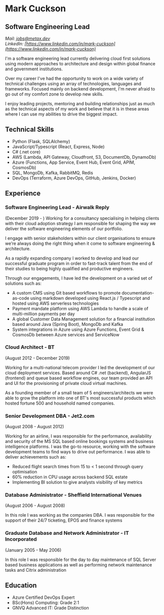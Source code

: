
# Mark Cuckson
## Software Engineering Lead
*Mail: [jobs@metax.dev](mailto:jobs@metax.dev)*  
*LinkedIn: [https://www.linkedin.com/in/mark-cuckson](https://www.linkedin.com/in/mark-cuckson)*  

I'm a software engineering lead currently delivering cloud first solutions using modern approaches to architecture and design within global finance and government institutions.

Over my career I've had the opportunity to work on a wide variety of technical challenges using an array of technologies, languages and frameworks. Focused mainly on backend development, I'm never afraid to go out of my comfort zone to develop new skills.

I enjoy leading projects, mentoring and building relationships just as much as the technical aspects of my work and believe that it is in these areas where I can use my abilities to drive the biggest impact.

## Technical Skills
- Python (Flask, SQLAlchemy)
- JavaScript/Typescript (React, Express, Node)
- C# (.net core)
- AWS (Lambda, API Gateway, Cloudfront, S3, DocumentDb, DynamoDb)
- Azure (Functions, App Service, Event Hub, Event Grid, APIM, CosmosDb)
- SQL, MongoDb, Kafka, RabbitMQ, Redis
- DevOps (Terraform, Azure DevOps, GitHub, Jenkins, Docker)
  
## Experience
### Software Engineering Lead - Airwalk Reply
(December 2019 - ) 
Working for a consultancy specialising in helping clients with their cloud adoption strategy I am responsible for shaping the way we deliver the software engineering elements of our portfolio. 

I engage with senior stakeholders within our client organisations to ensure we’re always doing the right thing when it come to software engineering & architecture. 

As a rapidly expanding company I worked to develop and lead our successful graduate program in order to fast-track talent from the end of their studies to being highly qualified and productive engineers.

Through our engagements, I have led the development on a varied set of solutions such as:

- A custom CMS using Git based workflows to promote documentation-as-code using markdown developed using React.js / Typescript and hosted using AWS serverless technologies
- Payment mandate platform using AWS Lambda to handle a scale of multi-million payments per day
- A global Customer Data Management solution for a financial institution based around Java (Spring Boot), MongoDb and Kafka
- System integrations in Azure using Azure Functions, Event Grid & CosmosDb between Azure services and ServiceNow

### Cloud Architect - BT
(August 2012 - December 2019)

Working for a multi-national telecom provider I led the development of our cloud deployment services. Based around C# .net (backend), AngularJS (frontend) and queue based workflow engines, our team provided an API and UI for the provisioning of private cloud virtual machines.

As a founding member of a small team of 5 engineers/architects we were able to grow the platform into one of BT's most successful products which hosted fortune 500 and household named companies.

### Senior Development DBA - Jet2.com
(August 2008 - August 2012)

Working for an airline, I was responsible for the performance, availability and security of the MS SQL based online bookings systems and business intelligence platforms. I was the go-to resource, working with the software development teams to find ways to drive out performance. I was able to deliver achievements such as:

- Reduced flight search times from 15 to < 1 second through query optimisation
- 60% reduction in CPU usage across backend SQL estate
- Implementing BI solution to give analysts visibility of key metrics

### Database Administrator - Sheffield International Venues
(August 2006 - August 2008)

In this role I was working as the companies DBA. I was responsible for the support of their 24/7 ticketing, EPOS and finance systems

### Graduate Database and Network Administrator - IT Incorporated
(January 2005 - May 2006)

In this role I was responsible for the day to day maintenance of SQL Server based business applications as well as performing network maintenance tasks and Citrix administration

## Education
- Azure Certified DevOps Expert
- BSc(Hons) Computing: Grade 2:1
- GNVQ Advanced IT: Grade Distinction


